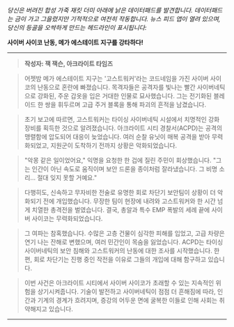 _당신은 버려진 합성 가죽 재킷 더미 아래에 낡은 데이터패드를 발견합니다. 데이터패드는 금이 가고 그을렸지만 기적적으로 여전히 작동합니다. 뉴스 피드 앱이 열려 있으며, 당신의 등골을 오싹하게 만드는 헤드라인이 표시됩니다:_

**사이버 사이코 난동, 메가 에스테이트 지구를 강타하다!**

---

> **작성자: 잭 잭슨, 아크라이트 타임즈**

> 어젯밤 메가 에스테이트 지구는 '고스트워커'라는 코드네임을 가진 사이버 사이코의 난동으로 혼란에 빠졌습니다. 목격자들은 공격자를 빛나는 빨간 사이버네틱으로 강화된, 주운 갑옷을 입은 거대한 인물로 묘사했습니다. 그는 전기화된 블레이드 한 쌍을 휘두르며 고급 주거 블록을 통해 파괴의 흔적을 남겼습니다.

> 초기 보고에 따르면, 고스트워커는 타이싱 사이버네틱 시설에서 치명적인 강화 장비를 획득한 것으로 알려졌습니다. 아크라이트 시티 경찰서(ACPD)는 공격의 맹렬함에 압도되어 대응이 늦었습니다. 여러 순찰 유닛이 매복 공격을 받아 무력화되었고, 지원군이 도착하기 전까지 상황은 악화되었습니다.

> "악몽 같은 일이었어요," 익명을 요청한 한 겁에 질린 주민이 회상했습니다. "그는 인간이 아닌 속도로 움직이며 보안 드론을 종이처럼 잘라냈습니다. 그 비명 소리... 절대 잊지 못할 거예요."

> 다행히도, 신속하고 무자비한 전술로 유명한 회로 차단기 보안팀이 상황이 더 악화되기 전에 개입했습니다. 무장한 팀이 현장에 내려와 고스트워커와 한 시간 넘게 치열한 총격전을 벌였습니다. 결국, 총알과 특수 EMP 폭발의 세례 끝에 사이버 사이코는 무력화되었습니다.

> 그 여파는 참혹했습니다. 수많은 고층 건물이 심각한 피해를 입었고, 고급 차량은 연기 나는 잔해로 변했으며, 여러 민간인이 목숨을 잃었습니다. ACPD는 타이싱 사이버네틱의 보안 침해와 고스트워커의 난동에 대한 조사를 시작했습니다. 한편, 회로 차단기는 진행 중인 작전을 이유로 그들의 개입에 대해 함구하고 있습니다.

> 이번 사건은 아크라이트 시티에서 사이버 사이코가 초래할 수 있는 지속적인 위험을 상기시켜줍니다. 기술이 발전하고 사이버네틱이 점점 더 흔해짐에 따라, 인간과 기계의 경계가 흐려지며, 증강의 어두운 면에 굴복한 이들로 인해 사회는 취약해지고 있습니다.

---

